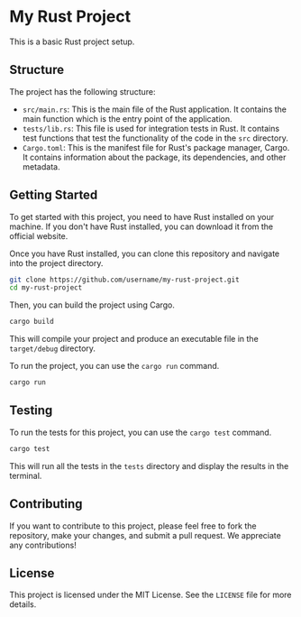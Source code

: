# My Rust Project

This is a basic Rust project setup. 

## Structure

The project has the following structure:

- `src/main.rs`: This is the main file of the Rust application. It contains the main function which is the entry point of the application.
- `tests/lib.rs`: This file is used for integration tests in Rust. It contains test functions that test the functionality of the code in the `src` directory.
- `Cargo.toml`: This is the manifest file for Rust's package manager, Cargo. It contains information about the package, its dependencies, and other metadata.

## Getting Started

To get started with this project, you need to have Rust installed on your machine. If you don't have Rust installed, you can download it from the official website.

Once you have Rust installed, you can clone this repository and navigate into the project directory.

```bash
git clone https://github.com/username/my-rust-project.git
cd my-rust-project
```

Then, you can build the project using Cargo.

```bash
cargo build
```

This will compile your project and produce an executable file in the `target/debug` directory.

To run the project, you can use the `cargo run` command.

```bash
cargo run
```

## Testing

To run the tests for this project, you can use the `cargo test` command.

```bash
cargo test
```

This will run all the tests in the `tests` directory and display the results in the terminal.

## Contributing

If you want to contribute to this project, please feel free to fork the repository, make your changes, and submit a pull request. We appreciate any contributions!

## License

This project is licensed under the MIT License. See the `LICENSE` file for more details.